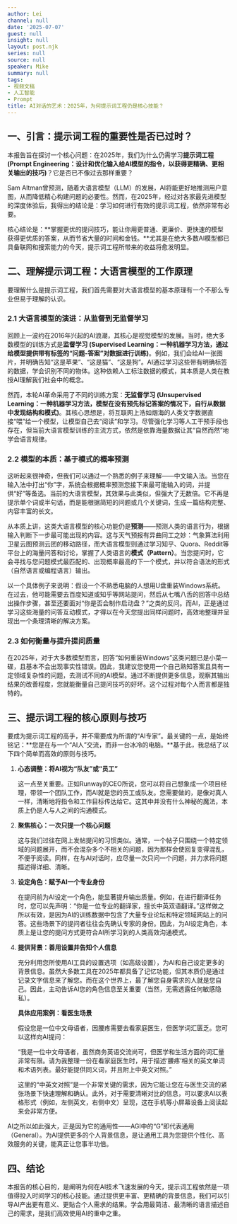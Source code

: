 ```yaml
---
author: Lei
channel: null
date: '2025-07-07'
guest: null
insight: null
layout: post.njk
series: null
source: null
speaker: Mike
summary: null
tags:
- 视频文稿
- 人工智能
- Prompt
title: AI对话的艺术：2025年，为何提示词工程仍是核心技能？
---
```


## 一、引言：提示词工程的重要性是否已过时？

本报告旨在探讨一个核心问题：在2025年，我们为什么仍需学习**提示词工程
(Prompt
Engineering：设计和优化输入给AI模型的指令，以获得更精确、更相关输出的技巧)**？它是否已不像过去那样重要？

Sam
Altman曾预测，随着大语言模型（LLM）的发展，AI将能更好地推测用户意图，从而降低精心构建问题的必要性。然而，在2025年，经过对各家最先进模型的深度体验后，我得出的结论是：学习如何进行有效的提示词工程，依然非常有必要。

核心结论是：**掌握更优的提问技巧，能让你用更普通、更廉价、更快速的模型获得更优质的答案，从而节省大量的时间和金钱。**尤其是在绝大多数AI模型都已具备联网和搜索能力的今天，提示词工程所带来的收益将愈发明显。

## 二、理解提示词工程：大语言模型的工作原理

要理解什么是提示词工程，我们首先需要对大语言模型的基本原理有一个不那么专业但易于理解的认识。

### 2.1 大语言模型的演进：从监督到无监督学习

回顾上一波约在2016年兴起的AI浪潮，其核心是视觉模型的发展。当时，绝大多数模型的训练方式是**监督学习
(Supervised
Learning：一种机器学习方法，通过给模型提供带有标签的“问题-答案”对数据进行训练)**。例如，我们会给AI一张图片，并明确告知“这是苹果”、“这是猫”、“这是狗”。AI通过学习这些带有明确标签的数据，学会识别不同的物体。这种依赖人工标注数据的模式，其本质是人类在教授AI理解我们社会中的概念。

然而，本轮AI革命采用了不同的训练方案：**无监督学习 (Unsupervised
Learning：一种机器学习方法，模型在没有预先标记答案的情况下，自行从数据中发现结构和模式)**。其核心思想是，将互联网上浩如烟海的人类文字数据直接“喂”给一个模型，让模型自己去“阅读”和学习。尽管强化学习等人工干预手段也存在，但当前大语言模型训练的主流方式，依然是依靠海量数据让其“自然而然”地学会语言规律。

### 2.2 模型的本质：基于模式的概率预测

这听起来很神奇，但我们可以通过一个熟悉的例子来理解——中文输入法。当您在输入法中打出“你”字，系统会根据概率预测您接下来最可能输入的词，并提供“好”等备选。当前的大语言模型，其效果与此类似，但强大了无数倍。它不再是提示单个词或半句话，而是能根据简短的问题或几个关键词，生成一篇结构完整、内容丰富的长文。

从本质上讲，这类大语言模型的核心功能仍是**预测**——预测人类的语言行为，根据输入判断下一步最可能出现的内容。这与天气预报有异曲同工之妙：气象算法利用卫星云图预测云团的移动路径，而大语言模型则通过学习知乎、Quora、Reddit等平台上的海量问答和讨论，掌握了人类语言的**模式（Pattern）**。当您提问时，它会寻找与您问题模式最匹配的、出现概率最高的下一个模式，并以符合语法的形式（自然语言或编程语言）输出。

以一个具体例子来说明：假设一个不熟悉电脑的人想用U盘重装Windows系统。在过去，他可能需要去百度知道或知乎等网站提问，然后从七嘴八舌的回答中总结出操作步骤，甚至还要面对“你是否会制作启动盘？”之类的反问。而AI，正是通过学习这些海量的问答互动模式，才得以在今天您提出同样问题时，高效地整理并呈现出一个条理清晰的解决方案。

### 2.3 如何衡量与提升提问质量

在2025年，对于大多数模型而言，回答“如何重装Windows”这类问题已是小菜一碟，且基本不会出现事实性错误。因此，我建议您使用一个自己熟知答案且具有一定领域复杂性的问题，去测试不同的AI模型。通过不断提供更多信息，观察其输出结果的改善程度，您就能衡量自己提问技巧的好坏。这个过程对每个人而言都是独特的。

## 三、提示词工程的核心原则与技巧

要成为提示词工程的高手，并不需要成为所谓的“AI专家”。最关键的一点，是始终铭记：**您是在与一个“AI人”交流，而非一台冰冷的电脑。**基于此，我总结了以下四个简单而高效的原则与技巧。

1. **心态调整：将AI视为“队友”或“员工”**

    这一点至关重要。正如Runway的CEO所说，您可以将自己想象成一个项目经理，带领一个团队工作，而AI就是您的员工或队友。您需要做的，是像对真人一样，清晰地将指令和工作目标传达给它。这其中并没有什么神秘的魔法，本质上仍是人与人之间的沟通模式。

2. **聚焦核心：一次只提一个核心问题**

    这与我们过往在网上发帖提问的习惯类似。通常，一个帖子只围绕一个特定领域的问题展开，而不会混杂多个不相关的问题，因为那样会使回复变得混乱，不便于阅读。同样，在与AI对话时，应尽量一次只问一个问题，并力求将问题描述得详细、清晰。

3. **设定角色：赋予AI一个专业身份**

    在提问前为AI设定一个角色，能显著提升输出质量。例如，在进行翻译任务时，您可以先声明：“你是一位专业的翻译家，擅长中英双语翻译。”这样做之所以有效，是因为AI的训练数据中包含了大量专业论坛和特定领域网站上的问答。这些场景下的提问者往往会先确认专家的身份。因此，为AI设定角色，本质上是让您的提问方式更符合AI所学习到的人类高效沟通模式。

4. **提供背景：善用设置并告知个人信息**

    充分利用您所使用AI工具的设置选项（如高级设置），为AI和自己设定更多的背景信息。虽然大多数工具在2025年都具备了记忆功能，但其本质仍是通过记录文字信息来了解您。而在这个世界上，最了解您自身需求的人就是您自己。因此，主动告诉AI您的角色信息至关重要（当然，无需透露任何敏感隐私）。

    **具体应用案例：看医生场景**

    假设您是一位中文母语者，因腰疼需要去看家庭医生，但医学词汇匮乏。您可以这样向AI提问：

    “我是一位中文母语者，虽然商务英语交流尚可，但医学和生活方面的词汇量非常有限。请为我整理一份在看家庭医生时，用于描述‘腰疼’相关的英文单词和术语列表。最好能提供同义词，并且附上中英文对照。”

    这里的“中英文对照”是一个非常关键的需求，因为它能让您在与医生交流的紧张场景下快速理解和确认。此外，对于需要清晰对比的信息，可以要求AI以表格形式（例如，左侧英文，右侧中文）呈现，这在手机等小屏幕设备上阅读起来会非常方便。

AI之所以如此强大，正是因为它的通用性——AGI中的“G”即代表通用（General）。为AI提供更多的个人背景信息，是让通用工具为您提供个性化、高效服务的关键，能真正让您事半功倍。

## 四、结论

本报告的核心目的，是阐明为何在AI技术飞速发展的今天，提示词工程依然是一项值得投入时间学习的核心技能。通过提供更丰富、更精确的背景信息，我们可以引导AI产出更有意义、更贴合个人需求的结果。学会用最简洁、最清晰的语言描述自己的需求，是我们高效使用AI的重中之重。

